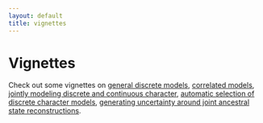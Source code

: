 ```yaml
---
layout: default
title: vignettes
---
```


# Vignettes

Check out some vignettes on [general discrete models](./corHMMv2.1-vignette.html), [correlated models](./independent_model_vignette.html), [jointly modeling discrete and continuous character](./hOUwieStarterGuide.html), [automatic selection of discrete character models](./corHMMDredge.html), [generating uncertainty around joint ancestral state reconstructions](./joint_unc_vignette.html).
